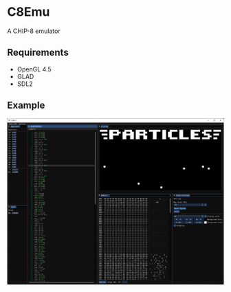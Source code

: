 # C8Emu
A CHIP-8 emulator

## Requirements
- OpenGL 4.5
- GLAD
- SDL2

## Example
![Screenshot](media/screenshot.png)
